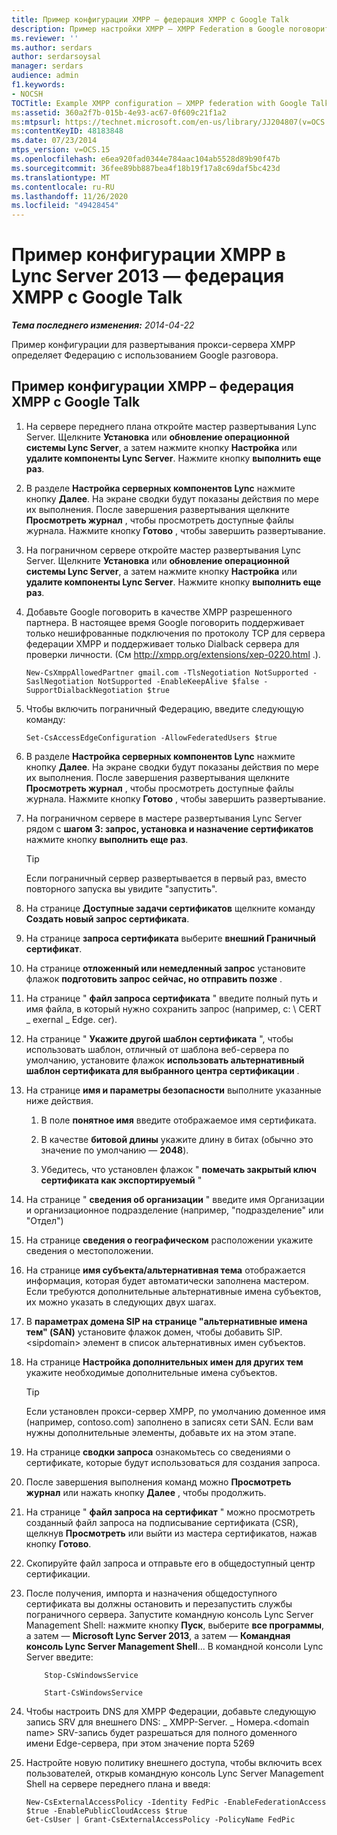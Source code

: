 ```yaml
---
title: Пример конфигурации XMPP – федерация XMPP с Google Talk
description: Пример настройки XMPP – XMPP Federation в Google поговорить.
ms.reviewer: ''
ms.author: serdars
author: serdarsoysal
manager: serdars
audience: admin
f1.keywords:
- NOCSH
TOCTitle: Example XMPP configuration – XMPP federation with Google Talk
ms:assetid: 360a2f7b-015b-4e93-ac67-0f609c21f1a2
ms:mtpsurl: https://technet.microsoft.com/en-us/library/JJ204807(v=OCS.15)
ms:contentKeyID: 48183848
ms.date: 07/23/2014
mtps_version: v=OCS.15
ms.openlocfilehash: e6ea920fad0344e784aac104ab5528d89b90f47b
ms.sourcegitcommit: 36fee89bb887bea4f18b19f17a8c69daf5bc423d
ms.translationtype: MT
ms.contentlocale: ru-RU
ms.lasthandoff: 11/26/2020
ms.locfileid: "49428454"
---
```

# <a name="example-xmpp-configuration-in-lync-server-2013--xmpp-federation-with-google-talk"></a>Пример конфигурации XMPP в Lync Server 2013 — федерация XMPP с Google Talk

<div data-xmlns="http://www.w3.org/1999/xhtml">

<div class="topic" data-xmlns="http://www.w3.org/1999/xhtml" data-msxsl="urn:schemas-microsoft-com:xslt" data-cs="https://msdn.microsoft.com/">

<div data-asp="https://msdn2.microsoft.com/asp">



</div>

<div id="mainSection">

<div id="mainBody">

<span> </span>

_**Тема последнего изменения:** 2014-04-22_

Пример конфигурации для развертывания прокси-сервера XMPP определяет Федерацию с использованием Google разговора.

<div>

## <a name="example-xmpp-configuration--xmpp-federation-with-google-talk"></a>Пример конфигурации XMPP – федерация XMPP с Google Talk

1.  На сервере переднего плана откройте мастер развертывания Lync Server. Щелкните **Установка** или **обновление операционной системы Lync Server**, а затем нажмите кнопку **Настройка** или **удалите компоненты Lync Server**. Нажмите кнопку **выполнить еще раз**.

2.  В разделе **Настройка серверных компонентов Lync** нажмите кнопку **Далее**. На экране сводки будут показаны действия по мере их выполнения. После завершения развертывания щелкните **Просмотреть журнал** , чтобы просмотреть доступные файлы журнала. Нажмите кнопку **Готово** , чтобы завершить развертывание.

3.  На пограничном сервере откройте мастер развертывания Lync Server. Щелкните **Установка** или **обновление операционной системы Lync Server**, а затем нажмите кнопку **Настройка** или **удалите компоненты Lync Server**. Нажмите кнопку **выполнить еще раз**.

4.  Добавьте Google поговорить в качестве XMPP разрешенного партнера. В настоящее время Google поговорить поддерживает только нешифрованные подключения по протоколу TCP для сервера федерации XMPP и поддерживает только Dialback сервера для проверки личности. (См <http://xmpp.org/extensions/xep-0220.html> .).
    
        New-CsXmppAllowedPartner gmail.com -TlsNegotiation NotSupported -SaslNegotiation NotSupported -EnableKeepAlive $false -SupportDialbackNegotiation $true

5.  Чтобы включить пограничный Федерацию, введите следующую команду:
    
        Set-CsAccessEdgeConfiguration -AllowFederatedUsers $true

6.  В разделе **Настройка серверных компонентов Lync** нажмите кнопку **Далее**. На экране сводки будут показаны действия по мере их выполнения. После завершения развертывания щелкните **Просмотреть журнал** , чтобы просмотреть доступные файлы журнала. Нажмите кнопку **Готово** , чтобы завершить развертывание.

7.  На пограничном сервере в мастере развертывания Lync Server рядом с **шагом 3: запрос, установка и назначение сертификатов** нажмите кнопку **выполнить еще раз**.
    
    <div>
    

    > [!TIP]
    > Если пограничный сервер развертывается в первый раз, вместо повторного запуска вы увидите "запустить".

    
    </div>

8.  На странице **Доступные задачи сертификатов** щелкните команду **Создать новый запрос сертификата**.

9.  На странице **запроса сертификата** выберите **внешний Граничный сертификат**.

10. На странице **отложенный или немедленный запрос** установите флажок **подготовить запрос сейчас, но отправить позже** .

11. На странице " **файл запроса сертификата** " введите полный путь и имя файла, в который нужно сохранить запрос (например, c: \\ CERT \_ exernal \_ Edge. cer).

12. На странице " **Укажите другой шаблон сертификата** ", чтобы использовать шаблон, отличный от шаблона веб-сервера по умолчанию, установите флажок **использовать альтернативный шаблон сертификата для выбранного центра сертификации** .

13. На странице **имя и параметры безопасности** выполните указанные ниже действия.
    
    1.  В поле **понятное имя** введите отображаемое имя сертификата.
    
    2.  В качестве **битовой длины** укажите длину в битах (обычно это значение по умолчанию — **2048**).
    
    3.  Убедитесь, что установлен флажок " **помечать закрытый ключ сертификата как экспортируемый** "

14. На странице " **сведения об организации** " введите имя Организации и организационное подразделение (например, "подразделение" или "Отдел")

15. На странице **сведения о географическом** расположении укажите сведения о местоположении.

16. На странице **имя субъекта/альтернативная тема** отображается информация, которая будет автоматически заполнена мастером. Если требуются дополнительные альтернативные имена субъектов, их можно указать в следующих двух шагах.

17. В **параметрах домена SIP на странице "альтернативные имена тем" (SAN)** установите флажок домен, чтобы добавить SIP. \<sipdomain\> элемент в список альтернативных имен субъектов.

18. На странице **Настройка дополнительных имен для других тем** укажите необходимые дополнительные имена субъектов.
    
    <div>
    

    > [!TIP]
    > Если установлен прокси-сервер XMPP, по умолчанию доменное имя (например, contoso.com) заполнено в записях сети SAN. Если вам нужны дополнительные элементы, добавьте их на этом этапе.

    
    </div>

19. На странице **сводки запроса** ознакомьтесь со сведениями о сертификате, которые будут использоваться для создания запроса.

20. После завершения выполнения команд можно **Просмотреть журнал** или нажать кнопку **Далее** , чтобы продолжить.

21. На странице " **файл запроса на сертификат** " можно просмотреть созданный файл запроса на подписывание сертификата (CSR), щелкнув **Просмотреть** или выйти из мастера сертификатов, нажав кнопку **Готово**.

22. Скопируйте файл запроса и отправьте его в общедоступный центр сертификации.

23. После получения, импорта и назначения общедоступного сертификата вы должны остановить и перезапустить службы пограничного сервера. Запустите командную консоль Lync Server Management Shell: нажмите кнопку **Пуск**, выберите **все программы**, а затем — **Microsoft Lync Server 2013**, а затем — **Командная консоль Lync Server Management Shell**... В командной консоли Lync Server введите:
    ```
        Stop-CsWindowsService
    ```
    
    ```
        Start-CsWindowsService
    ```
    
24. Чтобы настроить DNS для XMPP Федерации, добавьте следующую запись SRV для внешнего DNS: \_ XMPP-Server. \_ Номера.\<domain name\> SRV-запись будет разрешаться для полного доменного имени Edge-сервера, при этом значение порта 5269

25. Настройте новую политику внешнего доступа, чтобы включить всех пользователей, открыв командную консоль Lync Server Management Shell на сервере переднего плана и введя:
    
        New-CsExternalAccessPolicy -Identity FedPic -EnableFederationAccess $true -EnablePublicCloudAccess $true
        Get-CsUser | Grant-CsExternalAccessPolicy -PolicyName FedPic

</div>

</div>

<span> </span>

</div>

</div>

</div>

